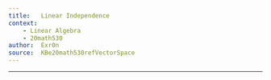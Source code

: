 ```yaml
---
title:   Linear Independence
context:
	- Linear Algebra
	- 20math530
author:  Exr0n
source:  KBe20math530refVectorSpace
---
```




---
